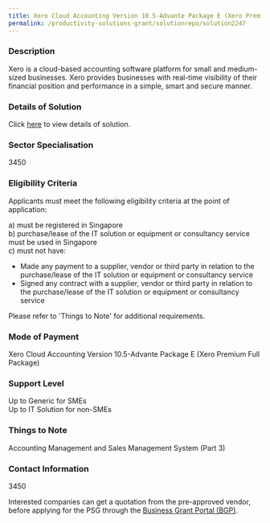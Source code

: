 ```yaml
---
title: Xero Cloud Accounting Version 10.5-Advante Package E (Xero Premium Full Package)
permalink: /productivity-solutions-grant/solutionrepo/solution2247
---
```


### Description

Xero is a cloud-based accounting software platform for small and medium-sized businesses. Xero provides businesses with real-time visibility of their financial position and performance in a simple, smart and secure manner.

### Details of Solution

Click <a href='Advante Consulting Pte Ltd' target='_blank' rel='noopener'>here</a> to view details of solution.

### Sector Specialisation

 3450 

### Eligibility Criteria

Applicants must meet the following eligibility criteria at the point of application:

a) must be registered in Singapore <br>
b) purchase/lease of the IT solution or equipment or consultancy service must be used in Singapore <br>
c) must not have:
- Made any payment to a supplier, vendor or third party in relation to the purchase/lease of the IT solution or equipment or consultancy service
- Signed any contract with a supplier, vendor or third party in relation to the purchase/lease of the IT solution or equipment or consultancy service

Please refer to 'Things to Note' for additional requirements.

### Mode of Payment
Xero Cloud Accounting Version 10.5-Advante Package E (Xero Premium Full Package)

### Support Level
Up to Generic for SMEs <br>
Up to IT Solution for non-SMEs

### Things to Note
Accounting Management and Sales Management System (Part 3)

### Contact Information
3450

Interested companies can get a quotation from the pre-approved vendor, before applying for the PSG through the <a target='_blank' rel='noopener' href='https://www.businessgrants.gov.sg/'>Business Grant Portal (BGP)</a>.

